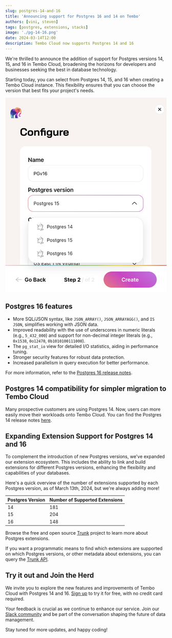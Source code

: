 ```yaml
---
slug: postgres-14-and-16
title: 'Announcing support for Postgres 16 and 14 on Tembo'
authors: [vini, steven]
tags: [postgres, extensions, stacks]
image: './pg-14-16.png'
date: 2024-03-14T12:00
description: Tembo Cloud now supports Postgres 14 and 16
---
```


We're thrilled to announce the addition of support for Postgres versions 14, 15, and 16 in Tembo Cloud, broadening the horizons for developers and businesses seeking the best in database technology.

Starting today, you can select from Postgres 14, 15, and 16 when creating a Tembo Cloud instance. This flexibility ensures that you can choose the version that best fits your project's needs.

![Screenshot of the Tembo Cloud instance creation process](./pg-version.png)

## Postgres 16 features

- More SQL/JSON syntax, like `JSON_ARRAY()`, `JSON_ARRAYAGG()`, and `IS JSON`, simplifies working with JSON data.
- Improved readability with the use of underscores in numeric literals (e.g., `5_432_000`) and support for non-decimal integer literals (e.g., `0x1538`, `0o12470`, `0b1010100111000`).
- The `pg_stat_io` view for detailed I/O statistics, aiding in performance tuning.
- Stronger security features for robust data protection.
- Increased parallelism in query execution for better performance.

For more information, refer to the [Postgres 16 release notes](https://www.postgresql.org/docs/current/release-16.html).

## Postgres 14 compatibility for simpler migration to Tembo Cloud

Many prospective customers are using Postgres 14. Now, users can more easily move their workloads onto Tembo Cloud. You can find the Postgres 14 release notes [here](https://www.postgresql.org/docs/14/release-14.html).

## Expanding Extension Support for Postgres 14 and 16

To complement the introduction of new Postgres versions, we've expanded our extension ecosystem. This includes the ability to link and build extensions for different Postgres versions, enhancing the flexibility and capabilities of your databases.

Here's a quick overview of the number of extensions supported by each Postgres version, as of March 13th, 2024, but we're always adding more!

| Postgres Version | Number of Supported Extensions |
|------------------|--------------------------------|
| 14               | 181                            |
| 15               | 204                            |
| 16               | 148                            |

Browse the free and open source [Trunk](https://pgt.dev) project to learn more about Postgres extensions.

If you want a programmatic means to find which extensions are supported on which Postgres versions, or other metadata about extensions, you can query the [Trunk API](https://registry.pgtrunk.io/swagger-ui/#/).

## Try it out and Join the Herd

We invite you to explore the new features and improvements of Tembo Cloud with Postgres 14 and 16. [Sign up](https://cloud.tembo.io) to try it for free, with no credit card required.

Your feedback is crucial as we continue to enhance our service. Join our [Slack community](https://join.slack.com/t/tembocommunity/shared_invite/zt-277pu7chi-NHtvHWvLhHwyK0Y5Y6vTPw) and be part of the conversation shaping the future of data management.

Stay tuned for more updates, and happy coding!
